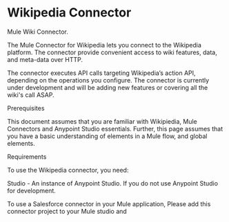 # Wikipedia Connector
Mule Wiki Connector.

The Mule Connector for Wikipedia lets you connect to the Wikipedia platform. The connector provide convenient access to wiki features, data, and meta-data over HTTP.

The connector executes API calls targeting Wikipedia’s action API, depending on the operations you configure. 
The connector is currently under development and will be adding new features or covering all the wiki's call ASAP.

Prerequisites

This document assumes that you are familiar with Wikipiedia, Mule Connectors and Anypoint Studio essentials. Further, this page assumes that you have a basic understanding of elements in a Mule flow, and global elements.

Requirements

To use the Wikipedia connector, you need:

Studio - An instance of Anypoint Studio. If you do not use Anypoint Studio for development.

To use a Salesforce connector in your Mule application, Please add this connector project to your Mule studio and 
